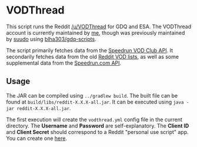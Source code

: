 # VODThread

This script runs the Reddit [/u/VODThread](https://reddit.com/u/VODThread) for GDQ and ESA.
The VODThread account is currently maintained by [me](https://reddit.com/u/noellekiq), though was previously maintained
by [suudo](https://reddit.com/u/suudo) using [blha303/gdq-scripts](https://github.com/blha303/gdq-scripts/).

The script primarily fetches data from the [Speedrun VOD Club API](../api-server). It secondarily fetches data from the
old [Reddit VOD lists](https://reddit.com/r/VODThread/wiki/index), as well as some supplemental data from the
[Speedrun.com API](../srcom).

## Usage

The JAR can be compiled using `../gradlew build`.
The built file can be found at `build/libs/reddit-X.X.X-all.jar`.
It can be executed using `java -jar reddit-X.X.X-all.jar`.

The first execution will create the `vodthread.yml` config file in the current directory.
The **Username** and **Password** are self-explanatory.
The **Client ID** and **Client Secret** should correspond to a Reddit "personal use script" app.
You can create one [here](https://old.reddit.com/prefs/apps/).
